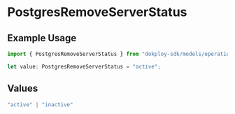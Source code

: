 # PostgresRemoveServerStatus

## Example Usage

```typescript
import { PostgresRemoveServerStatus } from "dokploy-sdk/models/operations";

let value: PostgresRemoveServerStatus = "active";
```

## Values

```typescript
"active" | "inactive"
```